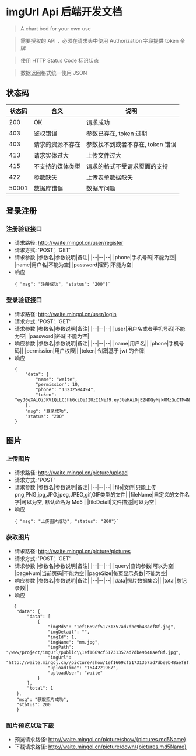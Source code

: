 # imgUrl Api 后端开发文档

> A chart bed for your own use

> 需要授权的 API ，必须在请求头中使用 Authorization 字段提供 token 令牌

> 使用 HTTP Status Code 标识状态

> 数据返回格式统一使用 JSON 


## 状态码
|状态码|含义|说明|
|--|--|--|
|200|OK|请求成功|
|403|鉴权错误|参数已存在, token 过期|
|403|请求的资源不存在|参数找不到或者不存在, token 错误|
|413|请求实体过大|上传文件过大|
|415|不支持的媒体类型|请求的格式不受请求页面的支持|
|422|参数缺失|上传表单数据缺失|
|50001|数据库错误|数据库问题|

## 登录注册

### 注册验证接口

+ 请求路径: http://waite.mingol.cn/user/register
+ 请求方式: 'POST', 'GET'
+ 请求参数 
  |参数名|参数说明|备注| 
  |--|--|--| 
  |phone|手机号码|不能为空| 
  |name|用户名|不能为空| 
  |password|密码|不能为空|
+ 响应
    ```
    { "msg": "注册成功", "status": "200"}`
    ```


### 登录验证接口
+ 请求路径: http://waite.mingol.cn/user/login
+ 请求方式: 'POST', 'GET'
+ 请求参数
  |参数名|参数说明|备注|
  |--|--|--|
  |user|用户名或者手机号码|不能为空|
  |password|密码|不能为空|
+ 响应参数
  |参数名|参数说明|备注|
  |--|--|--|
  |name|用户名||
  |phone|手机号码||
  |permission|用户权限||
  |token|令牌|基于 jwt 的令牌|
+ 响应
    ```
    {
        "data": {
            "name": "waite",
            "permission": 10,
            "phone": "13232594494",
            "token": "eyJ0eXAiOiJKV1QiLCJhbGciOiJIUzI1NiJ9.eyJleHAiOjE2NDQyMjk0MzQuOTM4NDE0NiwiaWF0IjoxNjQ0MjI1ODM0LjkzODQxNjIsImlzcyI6IndhaXRlIiwiZGF0YSI6eyJwaG9uZSI6IjEzMjMyNTk0NDk0IiwibmFtZSI6IndhaXRlIiwicGVybWlzc2lvbiI6MTB9fQ.iGvZVXtSQuWHgNUvZGCwC3AkMGUAVViQ2bGJ7VENBp4"
        },
        "msg": "登录成功",
        "status": "200"
    }
    ```


## 图片

### 上传图片
+ 请求路径: http://waite.mingol.cn/picture/upload
+ 请求方式: 'POST'
+ 请求参数
  |参数名|参数说明|备注|
  |--|--|--|
  |file|文件|只能上传png,PNG,jpg,JPG,jpeg,JPEG,gif,GIF类型的文件|
  |fileName|自定义的文件名字|可以为空, 默认命名为 Md5 |
  |fileDetail|文件描述|可以为空|
+ 响应
    ```
    { "msg": "上传图片成功", "status": "200"}`
    ```


### 获取图片
+ 请求路径: http://waite.mingol.cn/picture/pictures
+ 请求方式: 'POST', 'GET'
+ 请求参数
  |参数名|参数说明|备注|
  |--|--|--|
  |query|查询参数|可以为空|
  |pageNum|当前页码|不能为空|
  |pageSize|每页显示条数|不能为空|
+ 响应参数
  |参数名|参数说明|备注|
  |--|--|--|
  |data|照片数据集合||
  |total|总记录数||
+ 响应
```
   {
    "data": {
        "data": [
            {
                "imgMd5": "1ef1669cf51731357ad7dbe9b48aef8f.jpg",
                "imgDetail": "",
                "imgId": 1,
                "imgName": "mm.jpg",
                "imgPath": "/www/project/imgUrl/public\\1ef1669cf51731357ad7dbe9b48aef8f.jpg",
                "imgUrl": "http://waite.mingol.cn//picture/show/1ef1669cf51731357ad7dbe9b48aef8f.jpg",
                "uploadTime": "1644221987",
                "uploadUser": "waite"
            }
        ],
        "total": 1
    },
    "msg": "获取照片成功",
    "status": 200
    }
```



### 图片预览以及下载
+ 预览请求路径: http://waite.mingol.cn/picture/show/{pictures.md5Name}
+ 下载请求路径: http://waite.mingol.cn/picture/down/{pictures.md5Name}
